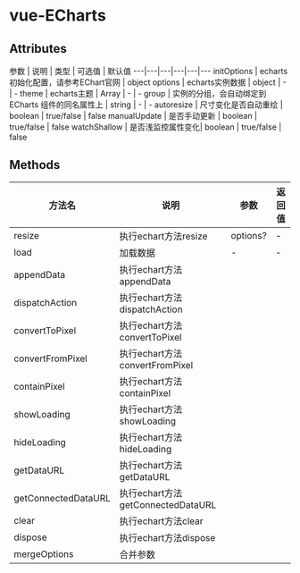 # vue-ECharts

## Attributes
参数 | 说明 | 类型 | 可选值 | 默认值
---|---|---|---|---|---
initOptions | echarts初始化配置，请参考EChart官网 | object
options | echarts实例数据 | object | - | -
theme | echarts主题 | Array | - | -
group |  实例的分组，会自动绑定到 ECharts 组件的同名属性上 | string | - | -
autoresize |  尺寸变化是否自动重绘 | boolean | true/false | false
manualUpdate | 是否手动更新 | boolean | true/false | false
watchShallow | 是否浅监控属性变化| boolean | true/false | false

## Methods
方法名 | 说明 | 参数 | 返回值
---|---|---|---
resize | 执行echart方法resize | options? | -
load | 加载数据 | - | -
appendData | 执行echart方法appendData | 
dispatchAction | 执行echart方法dispatchAction | 
convertToPixel | 执行echart方法convertToPixel | 
convertFromPixel | 执行echart方法convertFromPixel | 
containPixel | 执行echart方法containPixel | 
showLoading | 执行echart方法showLoading | 
hideLoading | 执行echart方法hideLoading | 
getDataURL | 执行echart方法getDataURL | 
getConnectedDataURL | 执行echart方法getConnectedDataURL | 
clear | 执行echart方法clear |
dispose | 执行echart方法dispose |
mergeOptions | 合并参数 |

